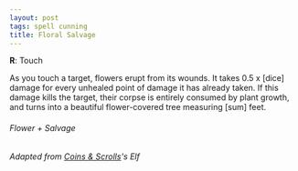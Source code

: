 ```yaml
---
layout: post
tags: spell cunning
title: Floral Salvage
---
```

**R**: Touch 

As you touch a target, flowers erupt from its wounds. It takes 0.5 x [dice] damage for every unhealed point of damage it has already taken. If this damage kills the target, their corpse is entirely consumed by plant growth, and turns into a beautiful flower-covered tree measuring [sum] feet. 

###### *Flower + Salvage*

###### Adapted from [Coins & Scrolls](https://coinsandscrolls.blogspot.com/2017/05/osr-elves-and-elf-wizards.html)'s Elf

